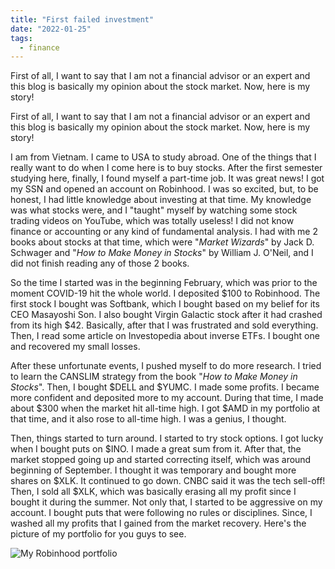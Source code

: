 ```yaml
---
title: "First failed investment"
date: "2022-01-25"
tags:
  - finance
---
```


First of all, I want to say that I am not a financial advisor or an expert and this blog is basically my opinion about the stock market. Now, here is my story!

<!-- excerpt -->

First of all, I want to say that I am not a financial advisor or an expert and this blog is basically my opinion about the stock market. Now, here is my story!

I am from Vietnam. I came to USA to study abroad. One of the things that I really want to do when I come here is to buy stocks. After the first semester studying here, finally, I found myself a part-time job. It was great news! I got my SSN and opened an account on Robinhood. I was so excited, but, to be honest, I had little knowledge about investing at that time. My knowledge was what stocks were, and I "taught" myself by watching some stock trading videos on YouTube, which was totally useless! I did not know finance or accounting or any kind of fundamental analysis. I had with me 2 books about stocks at that time, which were "_Market Wizards_" by Jack D. Schwager and "_How to Make Money in Stocks_" by William J. O'Neil, and I did not finish reading any of those 2 books.

So the time I started was in the beginning February, which was prior to the moment COVID-19 hit the whole world. I deposited $100 to Robinhood. The first stock I bought was Softbank, which I bought based on my belief for its CEO Masayoshi Son. I also bought Virgin Galactic stock after it had crashed from its high $42. Basically, after that I was frustrated and sold everything. Then, I read some article on Investopedia about inverse ETFs. I bought one and recovered my small losses.

After these unfortunate events, I pushed myself to do more research. I tried to learn the CANSLIM strategy from the book "_How to Make Money in Stocks_". Then, I bought $DELL and $YUMC. I made some profits. I became more confident and deposited more to my account. During that time, I made about $300 when the market hit all-time high. I got $AMD in my portfolio at that time, and it also rose to all-time high. I was a genius, I thought.

Then, things started to turn around. I started to try stock options. I got lucky when I bought puts on $INO. I made a great sum from it. After that, the market stopped going up and started correcting itself, which was around beginning of September. I thought it was temporary and bought more shares on $XLK. It continued to go down. CNBC said it was the tech sell-off! Then, I sold all $XLK, which was basically erasing all my profit since I bought it during the summer. Not only that, I started to be aggressive on my account. I bought puts that were following no rules or disciplines. Since, I washed all my profits that I gained from the market recovery. Here's the picture of my portfolio for you guys to see.

![My Robinhood portfolio](/assets/images/posts/robinhood.png)
